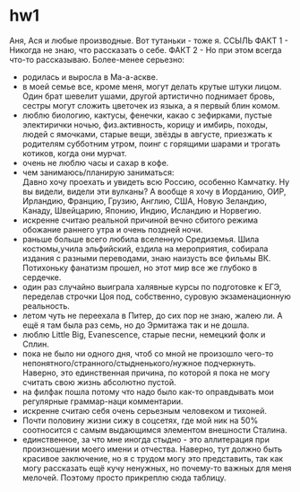 # hw1
Аня, Ася и любые производные.
Вот тутаньки - тоже я. ССЫЛЬ
ФАКТ 1 - Никогда не знаю, что рассказать о себе.
ФАКТ 2 - Но при этом всегда что-то рассказываю.
Более-менее серьезно:
- родилась и выросла в Ма-а-аскве.
- в моей семье все, кроме меня, могут делать крутые штуки лицом. Один брат шевелит ушами, другой артистично поднимает бровь, сестры могут сложить цветочек из языка, а я первый блин комом.
- люблю биологию, кактусы, фенечки, какао с зефирками, пустые электирички ночью, физ.активность, корицу и имбирь, походы, людей с ямочками, старые вещи, звёзды в августе, приезжать к родителям субботним утром, поинг с горящими шарами и трогать котиков, когда они мурчат.
- очень не люблю часы и сахар в кофе.
- чем занимаюсь/планирую заниматься:  
Давно хочу проехать и увидеть всю Россию, особенно Камчатку. Ну вы видели, видели эти вулканы? А вообще я хочу в Иорданию, ОИР, Ирландию, Францию, Грузию, Англию, США, Новую Зеландию, Канаду, Швейцарию, Японию, Индию, Исландию и Норвегию.
- искренне считаю реальной причиной вечно сбитого режима обожание раннего утра и очень поздней ночи.
- раньше больше всего любила вселенную Средиземья. Шила костюмы,учила эльфийский, ездила на мероприятия, собирала издания с разными переводами, знаю наизусть все фильмы ВК. Потихоньку фанатизм прошел, но этот мир все же глубоко в сердечке.
- один раз случайно выиграла халявные курсы по подготовке к ЕГЭ, переделав строчки Цоя под, собственно, суровую экзаменационную реальность.
- летом чуть не переехала в Питер, до сих пор не знаю, жалею ли. А ещё я там была раз семь, но до Эрмитажа так и не дошла.
- люблю Little Big, Evanеsсence, старые песни, немецкий фолк и Сплин.
- пока не было ни одного дня, чтоб со мной не произошло чего-то непонятного/странного/стыдненького/нужное подчеркнуть. Наверно, это единственная причина, по которой я пока не могу считать свою жизнь абсолютно пустой.
- на филфак пошла потому что надо было как-то оправдывать мои регулярные граммар-наци комментарии.
- искренне считаю себя очень серьезным человеком и тихоней.
- Почти половину жизни сижу в соцсетях, где мой ник на 50% соотносится с самым выдающимся элементом внешности Сталина.
- единственное, за что мне иногда стыдно - это аллитерация при произношении моего имени и отчества. 
Наверно, тут должно быть красивое заключение, но я с трудом могу это представить, так как могу рассказать ещё кучу ненужных, но почему-то важных для меня мелочей.
Поэтому просто прикреплю сюда таблицу.
 
